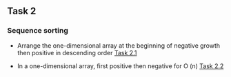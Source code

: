 ## Task 2


### Sequence sorting

- Arrange the one-dimensional array at the beginning of negative growth
   then positive in descending order
   [Task 2.1](https://github.com/mayweather1993/Java_External_06_03_2018/blob/master/lesson_01/task_02/NegativesThanPositivesSort.java)

- In a one-dimensional array, first positive then negative for O (n) [Task 2.2](https://github.com/mayweather1993/Java_External_06_03_2018/blob/master/lesson_01/task_02/PositiveThanNegativeSort.java)

